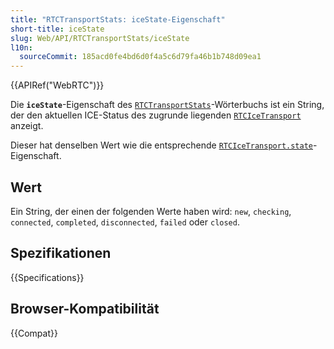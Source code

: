 ```yaml
---
title: "RTCTransportStats: iceState-Eigenschaft"
short-title: iceState
slug: Web/API/RTCTransportStats/iceState
l10n:
  sourceCommit: 185acd0fe4bd6d0f4a5c6d79fa46b1b748d09ea1
---
```


{{APIRef("WebRTC")}}

Die **`iceState`**-Eigenschaft des [`RTCTransportStats`](/de/docs/Web/API/RTCTransportStats)-Wörterbuchs ist ein String, der den aktuellen ICE-Status des zugrunde liegenden [`RTCIceTransport`](/de/docs/Web/API/RTCIceTransport) anzeigt.

Dieser hat denselben Wert wie die entsprechende [`RTCIceTransport.state`](/de/docs/Web/API/RTCIceTransport/state)-Eigenschaft.

## Wert

Ein String, der einen der folgenden Werte haben wird: `new`, `checking`, `connected`, `completed`, `disconnected`, `failed` oder `closed`.

## Spezifikationen

{{Specifications}}

## Browser-Kompatibilität

{{Compat}}
